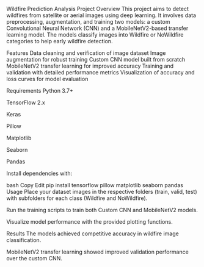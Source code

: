 Wildfire Prediction Analysis
Project Overview
This project aims to detect wildfires from satellite or aerial images using deep learning. It involves data preprocessing, augmentation, and training two models: a custom Convolutional Neural Network (CNN) and a MobileNetV2-based transfer learning model. The models classify images into Wildfire or NoWildfire categories to help early wildfire detection.

Features
Data cleaning and verification of image dataset
Image augmentation for robust training
Custom CNN model built from scratch
MobileNetV2 transfer learning for improved accuracy
Training and validation with detailed performance metrics
Visualization of accuracy and loss curves for model evaluation



Requirements
Python 3.7+

TensorFlow 2.x

Keras

Pillow

Matplotlib

Seaborn

Pandas

Install dependencies with:

bash
Copy
Edit
pip install tensorflow pillow matplotlib seaborn pandas
Usage
Place your dataset images in the respective folders (train, valid, test) with subfolders for each class (Wildfire and NoWildfire).

Run the training scripts to train both Custom CNN and MobileNetV2 models.

Visualize model performance with the provided plotting functions.

Results
The models achieved competitive accuracy in wildfire image classification.

MobileNetV2 transfer learning showed improved validation performance over the custom CNN.
